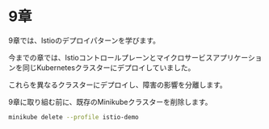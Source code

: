 # 9章

9章では、Istioのデプロイパターンを学びます。

今までの章では、Istioコントロールプレーンとマイクロサービスアプリケーションを同じKubernetesクラスターにデプロイしていました。

これらを異なるクラスターにデプロイし、障害の影響を分離します。

9章に取り組む前に、既存のMinikubeクラスターを削除します。

```bash
minikube delete --profile istio-demo
```
